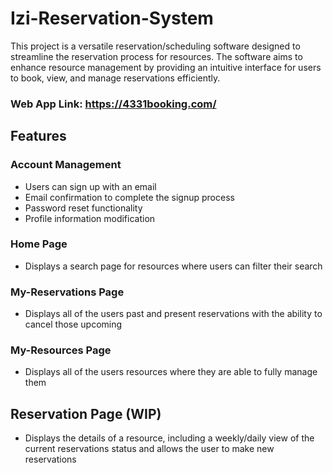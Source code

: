 # Izi-Reservation-System

This project is a versatile reservation/scheduling software designed to streamline the reservation process for resources. The software aims to enhance resource management by providing an intuitive interface for users to book, view, and manage reservations efficiently.

### Web App Link: https://4331booking.com/

## Features

### Account Management

- Users can sign up with an email
- Email confirmation to complete the signup process
- Password reset functionality
- Profile information modification

### Home Page

- Displays a search page for resources where users can filter their search

### My-Reservations Page

- Displays all of the users past and present reservations with the ability to cancel those upcoming

### My-Resources Page

- Displays all of the users resources where they are able to fully manage them

## Reservation Page (WIP)

- Displays the details of a resource, including a weekly/daily view of the current reservations status and allows the user to make new reservations
